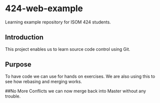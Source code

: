 # 424-web-example
Learning example repository for ISOM 424 students.

## Introduction
This project enables us to learn source code control using Git.

## Purpose 
To have code we can use for hands on exercises. We are also using this to see how rebasing and merging works.

##No More Conflicts
we can now merge back into Master without any trouble.